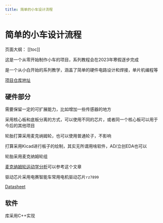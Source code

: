 ```yaml
---
title: 简单的小车设计流程
---
```

# 简单的小车设计流程

页面大纲：
[[toc]]

这是一个从零开始制作小车的项目，系列教程会在2023年寒假逐步完成

是一个从小白开始的系列教学，涵盖了简单的硬件电路设计和焊接，单片机编程等

[项目仓库地址](https://github.com/We-Fly/TeachCar)

## 硬件部分

需要保留一定的可扩展能力，比如增加一些传感器的地方

采用核心板和底板分离的方式，可以使用不同的芯片，或者同一个核心板可以用于今后的其他项目

轮胎打算采用麦克纳姆轮，也可以使用普通轮子，不影响

打算采用Kicad进行板子的绘制，其实无所谓用啥软件，AD/立创EDA也可以

轮胎采用麦克纳姆轮组

[麦克纳姆轮运动学分析](https://www.cnblogs.com/FangLai-you/p/10867791.html)可以参考这个文章

驱动芯片采用电赛智能车常用电机驱动芯片`rz7899`

[Datasheet](https://nas.dustella.net/s/KJyha)

## 软件

库采用C++实现
